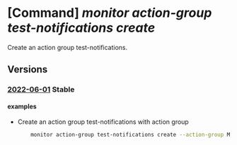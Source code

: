 # [Command] _monitor action-group test-notifications create_

Create an action group test-notifications.

## Versions

### [2022-06-01](/Resources/mgmt-plane/L3N1YnNjcmlwdGlvbnMve30vcmVzb3VyY2Vncm91cHMve30vcHJvdmlkZXJzL21pY3Jvc29mdC5pbnNpZ2h0cy9hY3Rpb25ncm91cHMve30vY3JlYXRlbm90aWZpY2F0aW9ucw==/2022-06-01.xml) **Stable**

<!-- mgmt-plane /subscriptions/{}/resourcegroups/{}/providers/microsoft.insights/actiongroups/{}/createnotifications 2022-06-01 -->

#### examples

- Create an action group test-notifications with action group
    ```bash
        monitor action-group test-notifications create --action-group MyActionGroup --resource-group MyResourceGroup -a email alice alice@example.com usecommonalertsChema --alert-type budget
    ```
